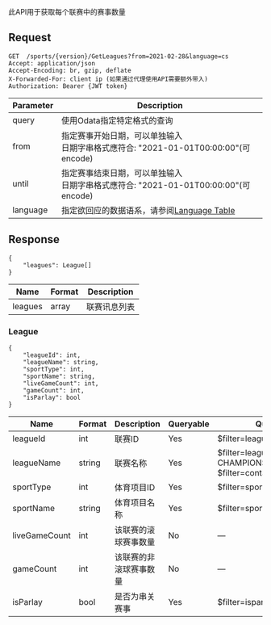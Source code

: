 ﻿此API用于获取每个联赛中的赛事数量

## Request
```http request
GET  /sports/{version}/GetLeagues?from=2021-02-28&language=cs
Accept: application/json
Accept-Encoding: br, gzip, deflate
X-Forwarded-For: client ip (如果通过代理使用API需要额外带入)
Authorization: Bearer {JWT token}
```

| Parameter | Description |
| ------ | ------ |
| query | 使用Odata指定特定格式的查询 |
| from | 指定赛事开始日期，可以单独输入<br>日期字串格式應符合: "2021-01-01T00:00:00"(可 encode) |
| until | 指定赛事结束日期，可以单独输入<br>日期字串格式應符合: "2021-01-01T00:00:00"(可 encode) |
| language | 指定欲回应的数据语系，请参阅[Language Table](/j33app2/sports/wiki/Language-Table) |

## Response
```
{    
    "leagues": League[]   
} 
```
| Name| Format | Description |
| ------ | ------ | ------ |
| leagues | array| 联赛讯息列表 |

### **League**
```
{
    "leagueId": int,
    "leagueName": string,
    "sportType": int,
    "sportName": string,
    "liveGameCount": int,
    "gameCount": int,
    "isParlay": bool
} 
```
| Name| Format | Description | Queryable | Query Example |
| ------ | ------ | ------ | ------ | ------ |
| leagueId | int | 联赛ID | Yes | $filter=leagueid eq 56038|
| leagueName | string | 联赛名称 | Yes | $filter=leaguename eq '*UEFA CHAMPIONS LEAGUE'  or $filter=contains(leaguename,'NBA')|
| sportType | int | 体育项目ID | Yes | $filter=sporttype eq 1|
| sportName | string | 体育项目名称 | Yes | $filter=sportname eq 'Basketball'|
| liveGameCount|int|该联赛的滚球赛事数量|No|—|
| gameCount | int | 该联赛的非滚球赛事数量 | No | —|
| isParlay | bool | 是否为串关赛事 | Yes | $filter=isparlay eq true|
